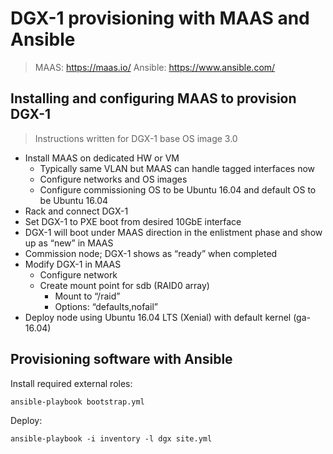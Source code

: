 
# DGX-1 provisioning with MAAS and Ansible
 
> MAAS: https://maas.io/
> Ansible: https://www.ansible.com/
  
## Installing and configuring MAAS to provision DGX-1

> Instructions written for DGX-1 base OS image 3.0
   
* Install MAAS on dedicated HW or VM
    * Typically same VLAN but MAAS can handle tagged interfaces now
    * Configure networks and OS images
    * Configure commissioning OS to be Ubuntu 16.04 and default OS to be Ubuntu 16.04
* Rack and connect DGX-1
* Set DGX-1 to PXE boot from desired 10GbE interface
* DGX-1 will boot under MAAS direction in the enlistment phase and show up as “new” in MAAS
* Commission node; DGX-1 shows as “ready” when completed
* Modify DGX-1 in MAAS
    * Configure network
    * Create mount point for sdb (RAID0 array)
        * Mount to “/raid”
        * Options: “defaults,nofail”
* Deploy node using Ubuntu 16.04 LTS (Xenial) with default kernel (ga-16.04)


## Provisioning software with Ansible

Install required external roles:

`ansible-playbook bootstrap.yml`

Deploy:

`ansible-playbook -i inventory -l dgx site.yml`

